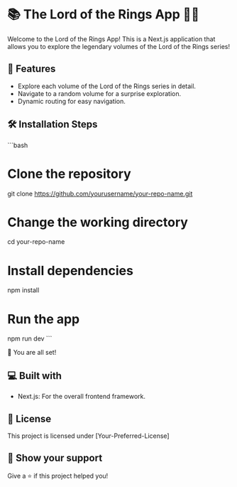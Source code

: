 # 📚 The Lord of the Rings App 🧙‍♂️

Welcome to the Lord of the Rings App! This is a Next.js application that allows you to explore the legendary volumes of the Lord of the Rings series!

## 🌟 Features

- Explore each volume of the Lord of the Rings series in detail.
- Navigate to a random volume for a surprise exploration.
- Dynamic routing for easy navigation.

## 🛠️ Installation Steps

\`\`\`bash
# Clone the repository
git clone https://github.com/yourusername/your-repo-name.git

# Change the working directory
cd your-repo-name

# Install dependencies
npm install

# Run the app
npm run dev
\`\`\`

🌟 You are all set!


## 💻 Built with
- Next.js: For the overall frontend framework.

## 📘 License
This project is licensed under [Your-Preferred-License]


## 🙏 Show your support

Give a ⭐️ if this project helped you!
